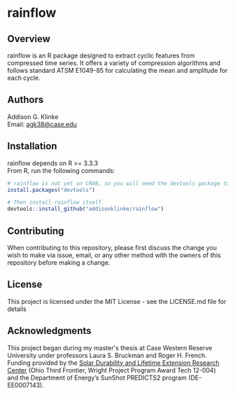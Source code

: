 # rainflow

## Overview

rainflow is an R package designed to extract cyclic features from compressed time series. 
It offers a variety of compression algorithms and follows standard ATSM E1049-85 for calculating the mean and amplitude for each cycle.

## Authors

Addison G. Klinke  
Email: agk38@case.edu

## Installation

rainflow depends on R >= 3.3.3  
From R, run the following commands:  

```r
# rainflow is not yet on CRAN, so you will need the devtools package to install from GitHub
install.packages("devtools")

# Then install rainflow itself
devtools::install_github("addisonklinke/rainflow")
```

## Contributing

When contributing to this repository, please first discuss the change you wish to make via issue, email, or any other method with the owners of this repository before making a change. 

## License

This project is licensed under the MIT License - see the LICENSE.md file for details

## Acknowledgments

This project began during my master's thesis at Case Western Reserve University under professors Laura S. Bruckman and Roger H. French. 
Funding provided by the [Solar Durability and Lifetime Extension Research Center](http://engineering.case.edu/centers/sdle) (Ohio Third Frontier, Wright Project Program Award Tech 12-004) and the Department of Energy’s SunShot PREDICTS2 program (DE-EE0007143).
